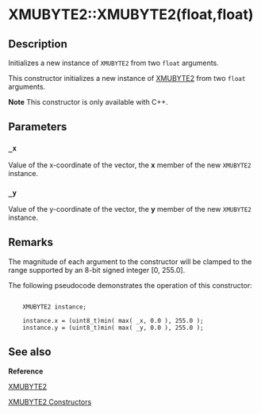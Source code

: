 # XMUBYTE2::XMUBYTE2(float,float)

## Description

Initializes a new instance of `XMUBYTE2` from two `float` arguments.

This constructor initializes a new instance of [XMUBYTE2](https://learn.microsoft.com/windows/desktop/api/directxpackedvector/ns-directxpackedvector-xmubyte2) from two `float` arguments.

**Note** This constructor is only available with C++.

## Parameters

### `_x`

Value of the x-coordinate of the vector, the **x** member of the new `XMUBYTE2` instance.

### `_y`

Value of the y-coordinate of the vector, the **y** member of the new `XMUBYTE2` instance.

## Remarks

The magnitude of each argument to the constructor will be clamped to the range supported by an 8-bit signed integer [0,
255.0].

The following pseudocode demonstrates the operation of this constructor:

```

	XMUBYTE2 instance;

	instance.x = (uint8_t)min( max( _x, 0.0 ), 255.0 );
	instance.y = (uint8_t)min( max( _y, 0.0 ), 255.0 );

```

## See also

**Reference**

[XMUBYTE2](https://learn.microsoft.com/windows/desktop/api/directxpackedvector/ns-directxpackedvector-xmubyte2)

[XMUBYTE2 Constructors](https://learn.microsoft.com/windows/desktop/dxmath/xmubyte2-ctor)